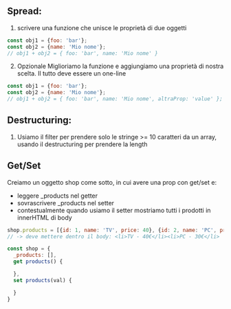 ## Spread:

1) scrivere una funzione che unisce le proprietà di due oggetti

```js
const obj1 = {foo: 'bar'};
const obj2 = {name: 'Mio nome'};
// obj1 + obj2 = { foo: 'bar', name: 'Mio nome' }
```

2) Opzionale Miglioriamo la funzione e aggiungiamo una proprietà di nostra scelta. Il tutto deve essere un one-line
```js
const obj1 = {foo: 'bar'};
const obj2 = {name: 'Mio nome'};
// obj1 + obj2 = { foo: 'bar', name: 'Mio nome', altraProp: 'value' };
```

## Destructuring:

1) Usiamo il filter per prendere solo le stringe >= 10 caratteri da un array, usando il destructuring per prendere la
   length

## Get/Set

Creiamo un oggetto shop come sotto, in cui avere una prop con get/set e:

- leggere _products nel getter
- sovrascrivere _products nel setter
- contestualmente quando usiamo il setter mostriamo tutti i prodotti in innerHTML di body

```js
shop.products = [{id: 1, name: 'TV', price: 40}, {id: 2, name: 'PC', price: 30}]
// -> deve mettere dentro il body: <li>TV - 40€</li><li>PC - 30€</li>

const shop = {
  _products: [],
  get products() {

  },
  set products(val) {

  }
}
```